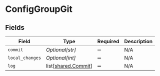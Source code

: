 # ConfigGroupGit


## Fields

| Field                                                    | Type                                                     | Required                                                 | Description                                              |
| -------------------------------------------------------- | -------------------------------------------------------- | -------------------------------------------------------- | -------------------------------------------------------- |
| `commit`                                                 | *Optional[str]*                                          | :heavy_minus_sign:                                       | N/A                                                      |
| `local_changes`                                          | *Optional[int]*                                          | :heavy_minus_sign:                                       | N/A                                                      |
| `log`                                                    | list[[shared.Commit](undefined/models/shared/commit.md)] | :heavy_minus_sign:                                       | N/A                                                      |